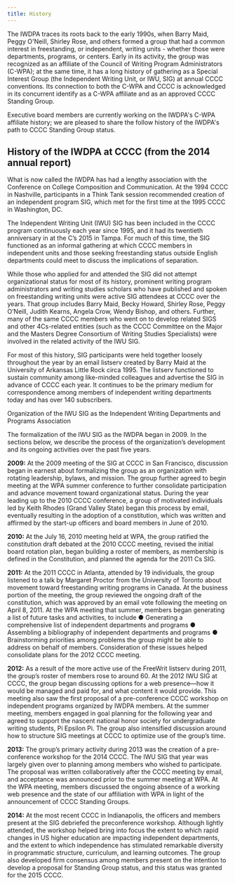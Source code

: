 ```yaml
---
title: History
---
```


The IWDPA traces its roots back to the early 1990s, when Barry Maid, Peggy O'Neill, Shirley Rose, and others formed a group that had a common interest in freestanding, or independent, writing units - whether those were departments, programs, or centers.  Early in its activity, the group was recognized as an affiliate of the Council of Writing Program Administrators (C-WPA); at the same time, it has a long history of gathering as a Special Interest Group (the Independent Writing Unit, or IWU, SIG) at annual CCCC conventions. Its connection to both the C-WPA and CCCC is acknowledged in its concurrent identify as a C-WPA affiliate and as an approved CCCC Standing Group.

Executive board members are currently working on the IWDPA's C-WPA affiliate history; we are pleased to share the follow history of the IWDPA's path to CCCC Standing Group status.

## History of the IWDPA at CCCC (from the 2014 annual report)

What is now called the IWDPA has had a lengthy association with the Conference on College Composition and Communication. At the 1994 CCCC in Nashville, participants in a Think Tank session recommended creation of an independent program SIG, which met for the first time at the 1995 CCCC in Washington, DC.

The Independent Writing Unit (IWU) SIG has been included in the CCCC program continuously each year since 1995, and it had its twentieth anniversary in at the C’s 2015 in Tampa.  For much of this time, the SIG functioned as an informal gathering at which CCCC members in independent units and those seeking freestanding status outside English departments could meet to discuss the implications of separation.

While those who applied for and attended the SIG did not attempt organizational status for most of its history, prominent writing program administrators and writing studies scholars who have published and spoken on freestanding writing units were active SIG attendees at CCCC over the years. That group includes Barry Maid, Becky Howard, Shirley Rose, Peggy O’Neill, Judith Kearns, Angela Crow, Wendy Bishop, and others. Further, many of the same CCCC members who went on to develop related SIGS and other 4Cs-related entities (such as the CCCC Committee on the Major and the Masters Degree Consortium of Writing Studies Specialists) were involved in the related activity of the IWU SIG.

For most of this history, SIG participants were held together loosely throughout the year by an email listserv created by Barry Maid at the University of Arkansas Little Rock circa 1995. The listserv functioned to sustain community among like-minded colleagues and advertise the SIG in advance of CCCC each year. It continues to be the primary medium for correspondence among members of independent writing departments today and has over 140 subscribers.

Organization of the IWU SIG as the Independent Writing Departments and Programs Association

The formalization of the IWU SIG as the IWDPA began in 2009. In the sections below, we describe the process of the organization’s development and its ongoing activities over the past five years.

**2009:** At the 2009 meeting of the SIG at CCCC in San Francisco, discussion began in earnest about formalizing the group as an organization with rotating leadership, bylaws, and mission. The group further agreed to begin meeting at the WPA summer conference to further consolidate participation and advance movement toward organizational status. During the year leading up to the 2010 CCCC conference, a group of motivated individuals led by Keith Rhodes (Grand Valley State) began this process by email, eventually resulting in the adoption of a constitution, which was written and affirmed by the start-up officers and board members in June of 2010.

**2010:** At the July 16, 2010 meeting held at WPA, the group ratified the constitution draft debated at the 2010 CCCC meeting, revised the initial board rotation plan, began building a roster of members, as membership is defined in the Constitution, and planned the agenda for the 2011 Cs SIG.

**2011:** At the 2011 CCCC in Atlanta, attended by 19 individuals, the group listened to a talk by Margaret Proctor from the University of Toronto about movement toward freestanding writing programs in Canada. At the business portion of the meeting, the group reviewed the ongoing draft of the constitution, which was approved by an email vote following the meeting on April 8, 2011. At the WPA meeting that summer, members began generating a list of future tasks and activities, to include ● Generating a comprehensive list of independent departments and programs ● Assembling a bibliography of independent departments and programs ● Brainstorming priorities among problems the group might be able to address on behalf of members. Consideration of these issues helped consolidate plans for the 2012 CCCC meeting.

**2012:** As a result of the more active use of the FreeWrit listserv during 2011, the group’s roster of members rose to around 60. At the 2012 IWU SIG at CCCC, the group began discussing options for a web presence—how it would be managed and paid for, and what content it would provide. This meeting also saw the first proposal of a pre-conference CCCC workshop on independent programs organized by IWDPA members. At the summer meeting, members engaged in goal planning for the following year and agreed to support the nascent national honor society for undergraduate writing students, Pi Epsilon Pi. The group also intensified discussion around how to structure SIG meetings at CCCC to optimize use of the group’s time.

**2013:** The group’s primary activity during 2013 was the creation of a pre-conference workshop for the 2014 CCCC. The IWU SIG that year was largely given over to planning among members who wished to participate. The proposal was written collaboratively after the CCCC meeting by email, and acceptance was announced prior to the summer meeting at WPA. At the WPA meeting, members discussed the ongoing absence of a working web presence and the state of our affiliation with WPA in light of the announcement of CCCC Standing Groups.

**2014:** At the most recent CCCC in Indianapolis, the officers and members present at the SIG debriefed the preconference workshop. Although lightly attended, the workshop helped bring into focus the extent to which rapid changes in US higher education are impacting independent departments, and the extent to which independence has stimulated remarkable diversity in programmatic  structure, curriculum, and learning outcomes. The group also developed firm consensus among members present on the intention to develop a proposal for Standing Group status, and this status was granted for the 2015 CCCC.